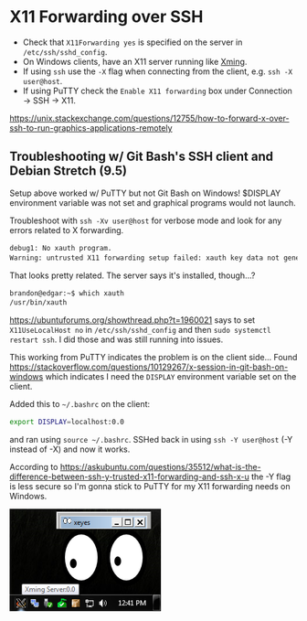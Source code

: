 # X11 Forwarding over SSH
* Check that `X11Forwarding yes` is specified on the server in `/etc/ssh/sshd_config`.
* On Windows clients, have an X11 server running like [Xming](http://www.straightrunning.com/XmingNotes/).
* If using `ssh` use the `-X` flag when connecting from the client, e.g. `ssh -X user@host`.
* If using PuTTY check the `Enable X11 forwarding` box under Connection -> SSH -> X11.

https://unix.stackexchange.com/questions/12755/how-to-forward-x-over-ssh-to-run-graphics-applications-remotely

## Troubleshooting w/ Git Bash's SSH client and Debian Stretch (9.5)
Setup above worked w/ PuTTY but not Git Bash on Windows! $DISPLAY environment variable was not set and graphical programs would not launch.

Troubleshoot with `ssh -Xv user@host` for verbose mode and look for any errors related to X forwarding.

``` bash
debug1: No xauth program.
Warning: untrusted X11 forwarding setup failed: xauth key data not generated
````

That looks pretty related. The server says it's installed, though...?

``` bash
brandon@edgar:~$ which xauth
/usr/bin/xauth
```

https://ubuntuforums.org/showthread.php?t=1960021 says to set `X11UseLocalHost no` in `/etc/ssh/sshd_config` and then `sudo systemctl restart ssh`. I did those and was still running into issues.

This working from PuTTY indicates the problem is on the client side... Found https://stackoverflow.com/questions/10129267/x-session-in-git-bash-on-windows which indicates I need the `DISPLAY` environment variable set on the client.

Added this to `~/.bashrc` on the client:

``` bash
export DISPLAY=localhost:0.0
```

and ran using `source ~/.bashrc`. SSHed back in using `ssh -Y user@host` (-Y instead of -X) and now it works.

According to https://askubuntu.com/questions/35512/what-is-the-difference-between-ssh-y-trusted-x11-forwarding-and-ssh-x-u the -Y flag is less secure so I'm gonna stick to PuTTY for my X11 forwarding needs on Windows.

![xeyes running over X11 forwarding](xeyes_xming.png "xeyes running over X11 forwarding")
